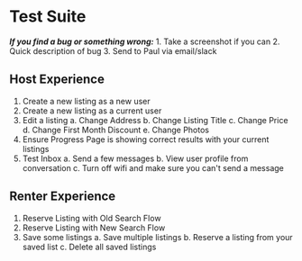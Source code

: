 <!-- TITLE: iOS App -->
<!-- SUBTITLE: iOS Device Testing -->

# Test Suite
***If you find a bug or something wrong:***
	1. Take a screenshot if you can
	2. Quick description of bug
	3. Send to Paul via email/slack
## Host Experience
1. Create a new listing as a new user
2. Create a new listing as a current user
3. Edit a listing
	a. Change Address
	b. Change Listing Title
	c. Change Price
	d. Change First Month Discount
	e. Change Photos
4. Ensure Progress Page is showing correct results with your current listings
5. Test Inbox
	a. Send a few messages
	b. View user profile from conversation
	c. Turn off wifi and make sure you can't send a message
## Renter Experience
1. Reserve Listing with Old Search Flow
2. Reserve Listing with New Search Flow
3. Save some listings
	a. Save multiple listings
	b. Reserve a listing from your saved list
	c. Delete all saved listings